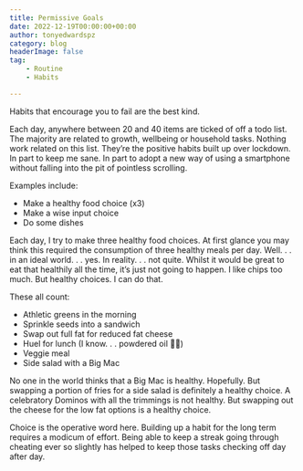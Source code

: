 ```yaml
---
title: Permissive Goals
date: 2022-12-19T00:00:00+00:00
author: tonyedwardspz
category: blog
headerImage: false
tag: 
    - Routine
    - Habits

---
```


Habits that encourage you to fail are the best kind.

Each day, anywhere between 20 and 40 items are ticked of off a todo list. The majority are related to growth, wellbeing or household tasks. Nothing work related on this list. They’re the positive habits built up over lockdown. In part to keep me sane. In part to adopt a new way of using a smartphone without falling into the pit of pointless scrolling.

Examples include:

- Make a healthy food choice (x3)
- Make a wise input choice
- Do some dishes

Each day, I try to make three healthy food choices. At first glance you may think this required the consumption of three healthy meals per day. Well. . . in an ideal world. . . yes. In reality. . . not quite. Whilst it would be great to eat that healthily all the time, it’s just not going to happen. I like chips too much. But healthy choices. I can do that.

These all count:

- Athletic greens in the morning
- Sprinkle seeds into a sandwich 
- Swap out full fat for reduced fat cheese
- Huel for lunch (I know. . . powdered oil 🤷‍♀️)
- Veggie meal
- Side salad with a Big Mac

No one in the world thinks that a Big Mac is healthy. Hopefully. But swapping a portion of fries for a side salad is definitely a healthy choice. A celebratory Dominos with all the trimmings is not healthy. But swapping out the cheese for the low fat options is a healthy choice.

Choice is the operative word here. Building up a habit for the long term requires a modicum of effort. Being able to keep a streak going through cheating ever so slightly has helped to keep those tasks checking off day after day.
